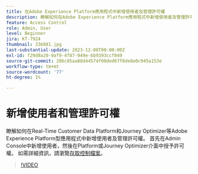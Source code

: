 ```yaml
---
title: 在Adobe Experience Platform應用程式中新增使用者及管理許可權
description: 瞭解如何在Adobe Experience Platform應用程式中新增使用者及管理許可權。
feature: Access Control
role: Admin, User
level: Beginner
jira: KT-7924
thumbnail: 336081.jpg
last-substantial-update: 2023-12-08T00:00:00Z
exl-id: f29d8a20-9af9-4f87-949e-bb9393ccf049
source-git-commit: 286c85aa88d44574f00ded67f0de8e0c945a153e
workflow-type: tm+mt
source-wordcount: '77'
ht-degree: 1%

---
```


# 新增使用者和管理許可權

瞭解如何在Real-Time Customer Data Platform和Journey Optimizer等Adobe Experience Platform型應用程式中新增使用者及管理許可權。 首先在Admin Console中新增使用者，然後在Platform或Journey Optimizer介面中授予許可權。 如需詳細資訊，請瀏覽[存取控制檔案](https://experienceleague.adobe.com/docs/experience-platform/access-control/home.html?lang=zh-Hant)。

>[!VIDEO](https://video.tv.adobe.com/v/336081?learn=on&enablevpops)
